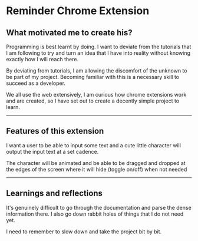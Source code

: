 # Reminder Chrome Extension

## What motivated me to create his?

Programming is best learnt by doing. I want to deviate from the tutorials that I am following to try and turn an idea that I have into reality without knowing exactly how I will reach there.

By deviating from tutorials, I am allowing the discomfort of the unknown to be part of my project. Becoming familiar with this is a necessary skill to succeed as a developer.

We all use the web extensively, I am curious how chrome extensions work and are created, so I have set out to create a decently simple project to learn.

---

## Features of this extension

I want a user to be able to input some text and a cute little character will output the input text at a set cadence.

The character will be animated and be able to be dragged and dropped at the edges of the screen where it will hide (toggle on/off) when not needed

---

## Learnings and reflections

It's genuinely difficult to go through the documentation and parse the dense information there. I also go down rabbit holes of things that I do not need yet.

I need to remember to slow down and take the project bit by bit.
